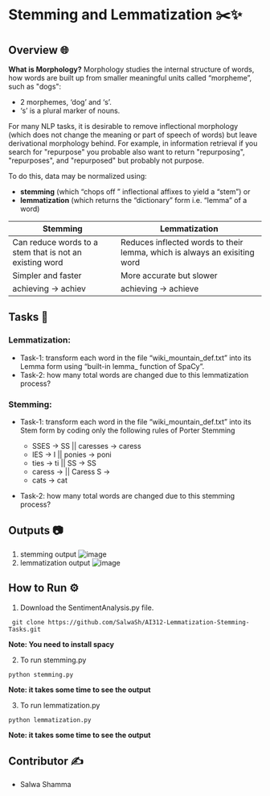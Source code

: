 # Stemming and Lemmatization ✂️✨
## Overview 🌐

**What is Morphology?**
Morphology studies the internal structure of words, how words are built up from smaller meaningful units called “morpheme”, such as  "dogs":
- 2 morphemes, ‘dog’ and ‘s’.
- ‘s’ is a plural marker of nouns.

For many NLP tasks, it is desirable to remove inflectional morphology (which does not change the meaning or part of speech of words) but leave derivational morphology behind. For example, in information retrieval if you search for "repurpose" you probable also want to return "repurposing", "repurposes", and "repurposed" but probably not purpose.

To do this, data may be normalized using:
- **stemming** (which “chops off ” inflectional affixes to yield a “stem”) or
- **lemmatization** (which returns the “dictionary” form i.e. “lemma” of a word)

<table>
  <thead>
    <tr>
      <th>Stemming</th>
      <th>Lemmatization</th>
    </tr>
  </thead>
  <tbody>
    <tr>
      <td>Can reduce words to a stem that is not an existing word</td>
      <td>Reduces inflected words to their lemma, which is always an exisiting word</td>
    </tr>
     <tr>
      <td>Simpler and faster</td>
      <td>More accurate but slower</td>
     </tr>
     <tr>
      <td>achieving -> achiev</td>
      <td>achieving -> achieve</td>
    </tr>
  </tbody>
</table>

## Tasks  📝

### Lemmatization:
- Task-1: transform each word in the file “wiki_mountain_def.txt” into its Lemma form using “built-in lemma_ function of SpaCy”.
- Task-2: how many total words are changed due to this lemmatization process?
 
### Stemming:
- Task-1: transform each word in the file “wiki_mountain_def.txt” into its Stem form 
by coding  only the following rules of Porter Stemming

  - SSES -> SS  || caresses -> caress
  - IES -> I    || ponies -> poni
  - ties -> ti  || SS -> SS
  - caress ->   || Caress S -> 
  - cats -> cat

- Task-2: how many total words are changed due to this stemming process?

## Outputs 📷
1. stemming output
![image](https://github.com/user-attachments/assets/1da402e8-1408-431b-bd9e-a7da8b4ec076)
2. lemmatization output
![image](https://github.com/user-attachments/assets/b38554fd-052b-4c90-a97d-3f72cd14452f)


## How to Run ⚙️

1. Download the SentimentAnalysis.py file.
```
 git clone https://github.com/SalwaSh/AI312-Lemmatization-Stemming-Tasks.git
```
**Note: You need to install spacy**

2. To run stemming.py
```
python stemming.py
```
**Note: it takes some time to see the output**

3. To run lemmatization.py
```
python lemmatization.py
```
**Note: it takes some time to see the output**

## Contributor ✍️
- Salwa Shamma
